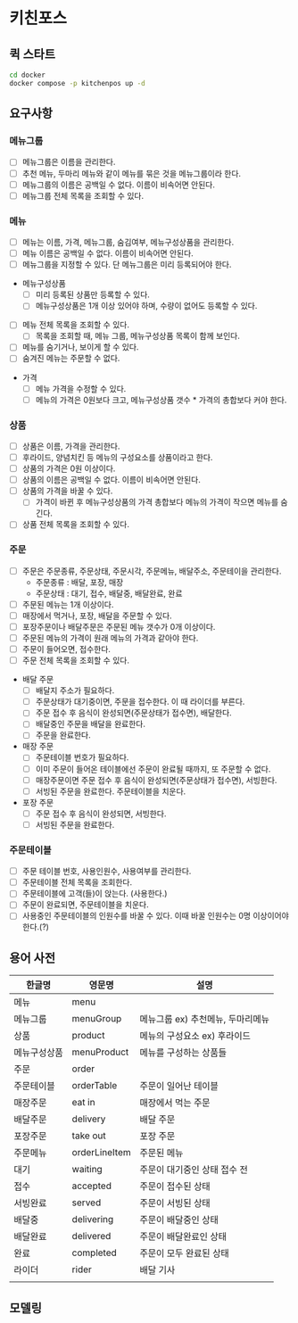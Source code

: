 # 키친포스

## 퀵 스타트

```sh
cd docker
docker compose -p kitchenpos up -d
```
## 요구사항
### 메뉴그룹
- [ ] 메뉴그룹은 이름을 관리한다.
- [ ] 추천 메뉴, 두마리 메뉴와 같이 메뉴를 묶은 것을 메뉴그룹이라 한다.
- [ ] 메뉴그룹의 이름은 공백일 수 없다. 이름이 비속어면 안된다.
- [ ] 메뉴그룹 전체 목록을 조회할 수 있다.
### 메뉴
- [ ] 메뉴는 이름, 가격, 메뉴그룹, 숨김여부, 메뉴구성상품을 관리한다. 
- [ ] 메뉴 이름은 공백일 수 없다. 이름이 비속어면 안된다.
- [ ] 메뉴그룹을 지정할 수 있다. 단 메뉴그룹은 미리 등록되어야 한다.
- 메뉴구성상품
  - [ ] 미리 등록된 상품만 등록할 수 있다. 
  - [ ] 메뉴구성상품은 1개 이상 있어야 하며, 수량이 없어도 등록할 수 있다.
- [ ] 메뉴 전체 목록을 조회할 수 있다. 
  - [ ] 목록을 조회할 때, 메뉴 그룹, 메뉴구성상품 목록이 함께 보인다.
- [ ] 메뉴를 숨기거나, 보이게 할 수 있다.
- [ ] 숨겨진 메뉴는 주문할 수 없다.
- 가격
  - [ ] 메뉴 가격을 수정할 수 있다.
  - [ ] 메뉴의 가격은 0원보다 크고, 메뉴구성상품 갯수 * 가격의 총합보다 커야 한다.
### 상품
- [ ] 상품은 이름, 가격을 관리한다.
- [ ] 후라이드, 양념치킨 등 메뉴의 구성요소를 상품이라고 한다.
- [ ] 상품의 가격은 0원 이상이다. 
- [ ] 상품의 이름은 공백일 수 없다. 이름이 비속어면 안된다.
- [ ] 상품의 가격을 바꿀 수 있다. 
  - [ ] 가격이 바뀐 후 메뉴구성상품의 가격 총합보다 메뉴의 가격이 작으면 메뉴를 숨긴다. 
- [ ] 상품 전체 목록을 조회할 수 있다.
### 주문 
- [ ] 주문은 주문종류, 주문상태, 주문시각, 주문메뉴, 배달주소, 주문테이을 관리한다. 
  - 주문종류 : 배달, 포장, 매장
  - 주문상태 : 대기, 접수, 배달중, 배달완료, 완료
- [ ] 주문된 메뉴는 1개 이상이다. 
- [ ] 매장에서 먹거나, 포장, 배달을 주문할 수 있다.
- [ ] 포장주문이나 배달주문은 주문된 메뉴 갯수가 0개 이상이다.
- [ ] 주문된 메뉴의 가격이 원래 메뉴의 가격과 같아야 한다.
- [ ] 주문이 들어오면, 접수한다.
- [ ] 주문 전체 목록을 조회할 수 있다.
- 배달 주문
  - [ ] 배달지 주소가 필요하다.
  - [ ] 주문상태가 대기중이면, 주문을 접수한다. 이 때 라이더를 부른다.
  - [ ] 주문 접수 후 음식이 완성되면(주문상태가 접수면), 배달한다.
  - [ ] 배달중인 주문을 배달을 완료한다.
  - [ ] 주문을 완료한다.
- 매장 주문
  - [ ] 주문테이블 번호가 필요하다. 
  - [ ] 이미 주문이 들어온 테이블에선 주문이 완료될 때까지, 또 주문할 수 없다.   
  - [ ] 매장주문이면 주문 접수 후 음식이 완성되면(주문상태가 접수면), 서빙한다.
  - [ ] 서빙된 주문을 완료한다. 주문테이블을 치운다. 
- 포장 주문
  - [ ] 주문 접수 후 음식이 완성되면, 서빙한다.
  - [ ] 서빙된 주문을 완료한다.
### 주문테이블
  - [ ] 주문 테이블 번호, 사용인원수, 사용여부를 관리한다.
  - [ ] 주문테이블 전체 목록을 조회한다. 
  - [ ] 주문테이블에 고객(들)이 앉는다. (사용한다.)
  - [ ] 주문이 완료되면, 주문테이블을 치운다.
  - [ ] 사용중인 주문테이블의 인원수를 바꿀 수 있다. 이때 바꿀 인원수는 0명 이상이어야 한다.(?)
## 용어 사전

| 한글명    | 영문명           | 설명                   |
|--------|---------------|----------------------|
| 메뉴     | menu          |                      |
| 메뉴그룹   | menuGroup     | 메뉴그룹 ex) 추천메뉴, 두마리메뉴 |
| 상품     | product       | 메뉴의 구성요소 ex) 후라이드    |
| 메뉴구성상품 | menuProduct   | 메뉴를 구성하는 상품들         |
| 주문     | order         |                      |
| 주문테이블  | orderTable    | 주문이 일어난 테이블          |
| 매장주문   | eat in        | 매장에서 먹는 주문           |
| 배달주문   | delivery      | 배달 주문                |
| 포장주문   | take out      | 포장 주문                |
| 주문메뉴   | orderLineItem | 주문된 메뉴               |
| 대기     | waiting       | 주문이 대기중인 상태 접수 전     |
| 접수     | accepted      | 주문이 접수된 상태           |
| 서빙완료   | served        | 주문이 서빙된 상태           |
| 배달중    | delivering    | 주문이 배달중인 상태          |
| 배달완료   | delivered     | 주문이 배달완료인 상태         |
| 완료     | completed     | 주문이 모두 완료된 상태        |
| 라이더    | rider         | 배달 기사                |
|        |               |                      |

## 모델링

